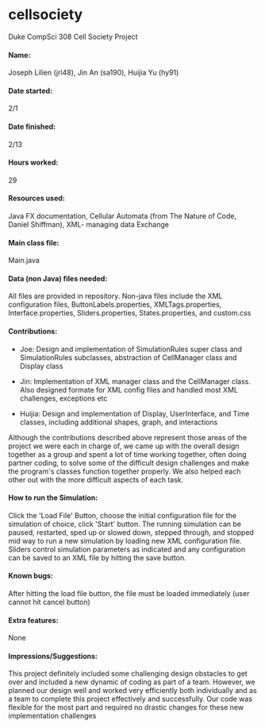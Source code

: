 # cellsociety
Duke CompSci 308 Cell Society Project

#### Name: 

Joseph Lilien (jrl48), Jin An (sa190), Huijia Yu (hy91) 

#### Date started:

2/1

#### Date finished:

 2/13

#### Hours worked: 

29

#### Resources used: 

Java FX documentation, Cellular Automata (from The Nature of Code, Daniel Shiffman), XML- managing data Exchange

#### Main class file:

 Main.java

#### Data (non Java) files needed:

 All files are provided in repository.  Non-java files include the XML configuration files, ButtonLabels.properties, XMLTags.properties, Interface.properties, Sliders.properties, States.properties, and custom.css

#### Contributions:

* Joe: Design and implementation of SimulationRules super class and  SimulationRules subclasses, abstraction of CellManager class and Display class

* Jin: Implementation of XML manager class and the CellManager class.  Also designed formate for XML config files and handled most XML challenges, exceptions etc

* Huijia: Design and implementation of Display, UserInterface, and Time classes, including additional shapes, graph, and interactions

Although the contributions described above represent those areas of the project we were each in charge of, we came up with the overall design together as a group and spent a lot of time working together, often doing partner coding, to solve some of the difficult design challenges and make the program's classes function together properly.  We also helped each other out with the more difficult aspects of each task.

#### How to run the Simulation:

Click the 'Load File' Button, choose the initial configuration file for the simulation of choice, click 'Start' button.  The running simulation can be paused, restarted, sped up or slowed down, stepped through, and stopped mid way to run a new simulation by loading new XML configuration file.  Sliders control simulation parameters as indicated and any configuration can be saved to an XML file by hitting the save button.

#### Known bugs: 

After hitting the load file button, the file must be loaded immediately (user cannot hit cancel button)

#### Extra features: 

None

#### Impressions/Suggestions: 

This project definitely included some challenging design obstacles to get over and included a new dynamic of coding as part of a team.  However, we planned our design well and worked very efficiently both individually and as a team to complete this project effectively and successfully.  Our code was flexible for the most part and required no drastic changes for these new implementation challenges
